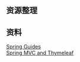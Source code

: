 ## 资源整理

## 资料
[Spring Guides](https://spring.io/guides) <br>
[Spring MVC and Thymeleaf](https://spring.io/guides/gs/serving-web-content/)